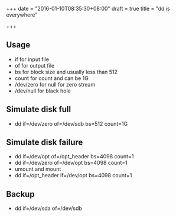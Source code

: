 +++
date = "2016-01-10T08:35:30+08:00"
draft = true
title = "dd is everywhere"

+++



## Usage

* if for input file
* of for output file
* bs for block size and usually less than 512
* count for count and can be 1G
* /dev/zero for null for zero stream
* /dev/null for black hole

## Simulate disk full

* dd if=/dev/zero of=/dev/sdb bs=512 count=1G

## Simulate disk failure

* dd if=/dev/opt of=/opt_header bs=4098 count=1
* dd if=/dev/zero of=/dev/opt bs=4098 count=1
* umount and mount
* dd if=/opt_header if=/dev/opt bs=4098 count=1

## Backup

* dd if=/dev/sda of=/dev/sdb
